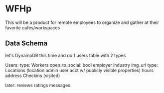 # WFHp

This will be a product for remote employees to organize and gather at their favorite cafes/workspaces

## Data Schema

let's DynamoDB this time and do 1 users table with 2 types

Users:
  type: Workers
    open_to_social: bool
    employer
    industry
    img_url
  type: Locations
    (location admin user acct w/ publicly visible properties)
    hours
    address
  Checkins (visited)

later:
reviews
ratings
messages

